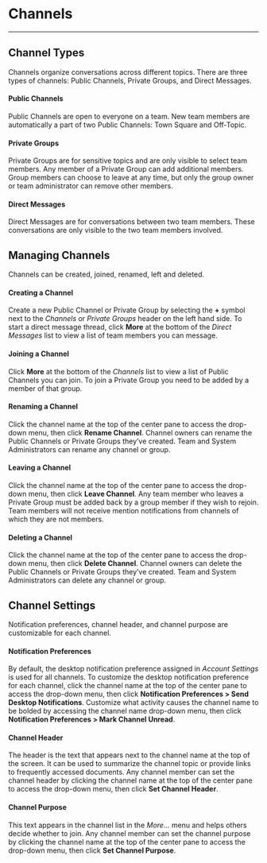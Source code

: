 # Channels
___

## Channel Types
Channels organize conversations across different topics. There are three types of channels: Public Channels, Private Groups, and Direct Messages.


#### Public Channels
Public Channels are open to everyone on a team. New team members are automatically a part of two Public Channels: Town Square and Off-Topic.  

#### Private Groups
Private Groups are for sensitive topics and are only visible to select team members. Any member of a Private Group can add additional members. Group members can choose to leave at any time, but only the group owner or team administrator can remove other members. 

#### Direct Messages
Direct Messages are for conversations between two team members. These conversations are only visible to the two team members involved.

## Managing Channels
Channels can be created, joined, renamed, left and deleted.

#### Creating a Channel
Create a new Public Channel or Private Group by selecting the **+** symbol next to the *Channels* or *Private Groups* header on the left hand side. To start a direct message thread, click **More** at the bottom of the *Direct Messages* list to view a list of team members you can message.

#### Joining a Channel
Click **More** at the bottom of the *Channels* list to view a list of Public Channels you can join. To join a Private Group you need to be added by a member of that group.

#### Renaming a Channel
Click the channel name at the top of the center pane to access the drop-down menu, then click **Rename Channel**. Channel owners can rename the Public Channels or Private Groups they’ve created. Team and System Administrators can rename any channel or group.

#### Leaving a Channel
Click the channel name at the top of the center pane to access the drop-down menu, then click **Leave Channel**. Any team member who leaves a Private Group must be added back by a group member if they wish to rejoin. Team members will not receive mention notifications from channels of which they are not members.

#### Deleting a Channel
Click the channel name at the top of the center pane to access the drop-down menu, then click **Delete Channel**. Channel owners can delete the Public Channels or Private Groups they’ve created. Team and System Administrators can delete any channel or group.

## Channel Settings
Notification preferences, channel header, and channel purpose are customizable for each channel.

#### Notification Preferences
By default, the desktop notification preference assigned in *Account Settings* is used for all channels. To customize the desktop notification preference for each channel, click the channel name at the top of the center pane to access the drop-down menu, then click **Notification Preferences > Send Desktop Notifications**. Customize what activity causes the channel name to be bolded by accessing the channel name drop-down menu, then click **Notification Preferences > Mark Channel Unread**.

#### Channel Header
The header is the text that appears next to the channel name at the top of the screen. It can be used to summarize the channel topic or provide links to frequently accessed documents. Any channel member can set the channel header by clicking the channel name at the top of the center pane to access the drop-down menu, then click  **Set Channel Header**.

#### Channel Purpose
This text appears in the channel list in the *More…* menu and helps others decide whether to join. Any channel member can set the channel purpose by clicking the channel name at the top of the center pane to access the drop-down menu, then click  **Set Channel Purpose**.
